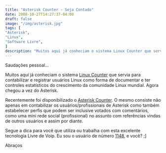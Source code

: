 ```yaml
---
title: "Asterisk Counter - Seja Contado"
date: 2008-10-27T14:27:37-04:00
draft: false
image: "/img/asterisk.jpg"
tags: [
"Asterisk",
"Linux",
"Software Livre",
]
description: "Muitos aqui já conheciam o sistema Linux Counter que servia para contabilizar e registrar usuários Linux como forma de documentar e ter controles estatísticos do crescimento da comunidade Linux mundial. Agora chegou a vez do Asterisk."
---
```

Saudações pessoal...




Muitos aqui já conheciam o sistema [Linux Counter](https://counter.li.org/) que servia para contabilizar e registrar usuários Linux como forma de documentar e ter controles estatísticos do crescimento da comunidade Linux mundial. Agora chegou a vez do Asterisk.




Recentemente foi disponibilizado o [Asterisk Counter](https://asteriskcounter.sinologic.net/). O mesmo consiste não apenas em contabilizar os usuários/profissionais de Asterisk como também estabelecer perfis que podem ser inclusive votados com comentários, como uma mini rede social (profissional) no assunto com referências vindas de outros usuários e assim por diante.




Segue a dica para você que utiliza ou trabalha com esta excelente tecnologia Livre de Voip. Eu sou o usuário de número [1148](https://asteriskcounter.sinologic.net/details.php?id=1148), e você? ;]




Abraços
